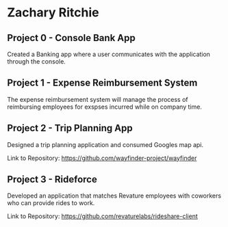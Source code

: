 # Zachary Ritchie

## Project 0 - Console Bank App

Created a Banking app where a user communicates with the application through the console.

## Project 1 - Expense Reimbursement System

The expense reimbursement system will manage the process of reimbursing employees for exspses incurred while on company time.

## Project 2 - Trip Planning App

Designed a trip planning application and consumed Googles map api.

Link to Repository: https://github.com/wayfinder-project/wayfinder

## Project 3 - Rideforce

Developed an application that matches Revature employees with coworkers who can provide rides to work. 

Link to Repository: https://github.com/revaturelabs/rideshare-client
